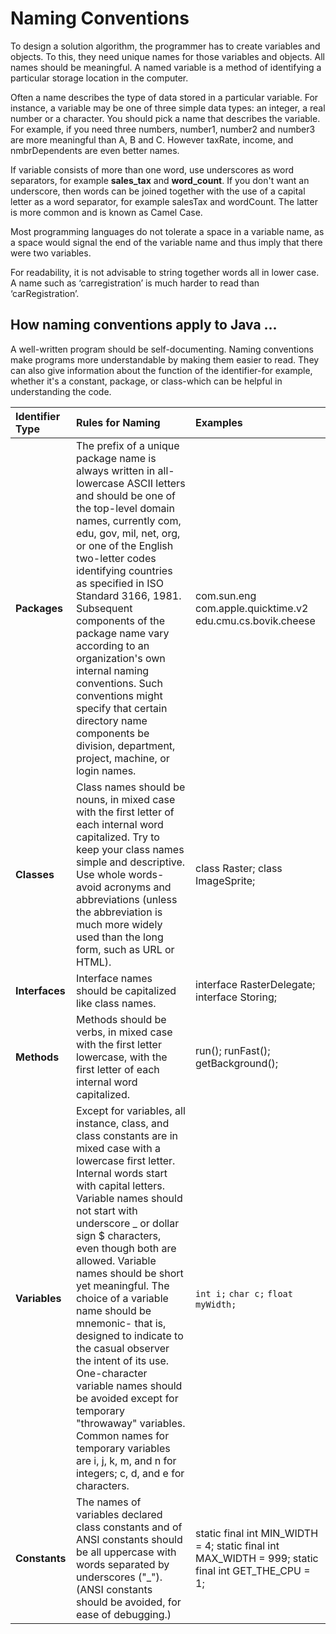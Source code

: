 # Naming Conventions

To design a solution algorithm, the programmer has to create variables and objects. To this, they need unique names for those variables and objects. All names should be meaningful. A named variable is a method of identifying a particular storage location in the computer.

Often a name describes the type of data stored in a particular variable. For instance, a variable may be one of three simple data types: an integer, a real number or a character. You should pick a name that describes the variable. For example, if you need three numbers, number1, number2 and number3 are more meaningful than A, B and C. However taxRate, income, and nmbrDependents are even better names.

If variable consists of more than one word, use underscores as word separators, for example **sales\_tax** and **word\_count**. If you don't want an underscore, then words can be joined together with the use of a capital letter as a word separator, for example salesTax and wordCount. The latter is more common and is known as Camel Case.

Most programming languages do not tolerate a space in a variable name, as a space would signal the end of the variable name and thus imply that there were two variables.

For readability, it is not advisable to string together words all in lower case. A name such as ‘carregistration’ is much harder to read than ‘carRegistration’.

## How naming conventions apply to Java ...

A well-written program should be self-documenting. Naming conventions make programs more understandable by making them easier to read. They can also give information about the function of the identifier-for example, whether it's a constant, package, or class-which can be helpful in understanding the code.

| **Identifier Type** | **Rules for Naming** | **Examples** |
| :--- | :--- | :--- |
| **Packages** | The prefix of a unique package name is always written in all-lowercase ASCII letters and should be one of the top-level domain names, currently com, edu, gov, mil, net, org, or one of the English two-letter codes identifying countries as specified in ISO Standard 3166, 1981.   Subsequent components of the package name vary according to an organization's own internal naming conventions. Such conventions might specify that certain directory name components be division, department, project, machine, or login names. | com.sun.eng com.apple.quicktime.v2 edu.cmu.cs.bovik.cheese |
| **Classes** | Class names should be nouns, in mixed case with the first letter of each internal word capitalized. Try to keep your class names simple and descriptive. Use whole words-avoid acronyms and abbreviations \(unless the abbreviation is much more widely used than the long form, such as URL or HTML\). | class Raster; class ImageSprite;  |
| **Interfaces** | Interface names should be capitalized like class names. | interface RasterDelegate; interface Storing; |
| **Methods** | Methods should be verbs, in mixed case with the first letter lowercase, with the first letter of each internal word capitalized. | run\(\); runFast\(\); getBackground\(\); |
| **Variables** | Except for variables, all instance, class, and class constants are in mixed case with a lowercase first letter. Internal words start with capital letters. Variable names should not start with underscore \_ or dollar sign $ characters, even though both are allowed.  Variable names should be short yet meaningful. The choice of a variable name should be mnemonic- that is, designed to indicate to the casual observer the intent of its use. One-character variable names should be avoided except for temporary "throwaway" variables. Common names for temporary variables are i, j, k, m, and n for integers; c, d, and e for characters. | `int i;` `char c;` `float myWidth;` |
| **Constants** | The names of variables declared class constants and of ANSI constants should be all uppercase with words separated by underscores \("\_"\). \(ANSI constants should be avoided, for ease of debugging.\) | static final int MIN\_WIDTH = 4; static final int MAX\_WIDTH = 999; static final int GET\_THE\_CPU = 1; |

